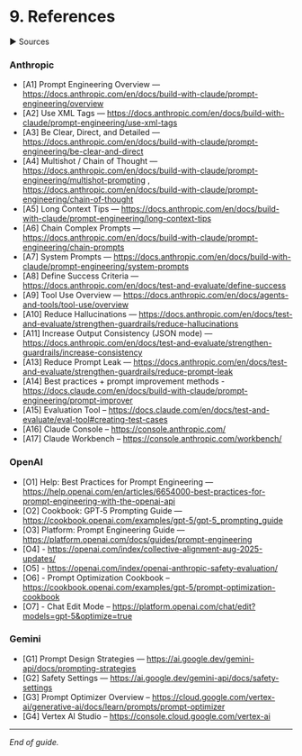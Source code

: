 # 9. References

▶ Sources

### **Anthropic**
- [A1] Prompt Engineering Overview — https://docs.anthropic.com/en/docs/build-with-claude/prompt-engineering/overview
- [A2] Use XML Tags — https://docs.anthropic.com/en/docs/build-with-claude/prompt-engineering/use-xml-tags
- [A3] Be Clear, Direct, and Detailed — https://docs.anthropic.com/en/docs/build-with-claude/prompt-engineering/be-clear-and-direct
- [A4] Multishot / Chain of Thought — https://docs.anthropic.com/en/docs/build-with-claude/prompt-engineering/multishot-prompting , https://docs.anthropic.com/en/docs/build-with-claude/prompt-engineering/chain-of-thought
- [A5] Long Context Tips — https://docs.anthropic.com/en/docs/build-with-claude/prompt-engineering/long-context-tips
- [A6] Chain Complex Prompts — https://docs.anthropic.com/en/docs/build-with-claude/prompt-engineering/chain-prompts
- [A7] System Prompts — https://docs.anthropic.com/en/docs/build-with-claude/prompt-engineering/system-prompts
- [A8] Define Success Criteria — https://docs.anthropic.com/en/docs/test-and-evaluate/define-success
- [A9] Tool Use Overview — https://docs.anthropic.com/en/docs/agents-and-tools/tool-use/overview
- [A10] Reduce Hallucinations — https://docs.anthropic.com/en/docs/test-and-evaluate/strengthen-guardrails/reduce-hallucinations
- [A11] Increase Output Consistency (JSON mode) — https://docs.anthropic.com/en/docs/test-and-evaluate/strengthen-guardrails/increase-consistency
- [A13] Reduce Prompt Leak — https://docs.anthropic.com/en/docs/test-and-evaluate/strengthen-guardrails/reduce-prompt-leak
- [A14] Best practices + prompt improvement methods - https://docs.claude.com/en/docs/build-with-claude/prompt-engineering/prompt-improver
- [A15] Evaluation Tool – https://docs.claude.com/en/docs/test-and-evaluate/eval-tool#creating-test-cases
- [A16] Claude Console – https://console.anthropic.com/
- [A17] Claude Workbench – https://console.anthropic.com/workbench/

### **OpenAI**
- [O1] Help: Best Practices for Prompt Engineering — https://help.openai.com/en/articles/6654000-best-practices-for-prompt-engineering-with-the-openai-api
- [O2] Cookbook: GPT‑5 Prompting Guide — https://cookbook.openai.com/examples/gpt-5/gpt-5_prompting_guide
- [O3] Platform: Prompt Engineering Guide — https://platform.openai.com/docs/guides/prompt-engineering
- [O4] - https://openai.com/index/collective-alignment-aug-2025-updates/
- [O5] - https://openai.com/index/openai-anthropic-safety-evaluation/
- [O6] - Prompt Optimization Cookbook – https://cookbook.openai.com/examples/gpt-5/prompt-optimization-cookbook
- [O7] - Chat Edit Mode – https://platform.openai.com/chat/edit?models=gpt-5&optimize=true

### **Gemini**
- [G1] Prompt Design Strategies — https://ai.google.dev/gemini-api/docs/prompting-strategies
- [G2] Safety Settings — https://ai.google.dev/gemini-api/docs/safety-settings
- [G3] Prompt Optimizer Overview – https://cloud.google.com/vertex-ai/generative-ai/docs/learn/prompts/prompt-optimizer
- [G4] Vertex AI Studio – https://console.cloud.google.com/vertex-ai

---

*End of guide.*